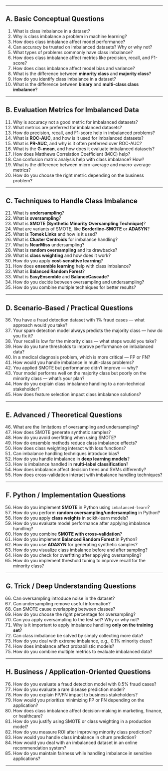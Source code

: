 
---

##  **A. Basic Conceptual Questions**

1. What is class imbalance in a dataset?
2. Why is class imbalance a problem in machine learning?
3. How does class imbalance affect model performance?
4. Can accuracy be trusted on imbalanced datasets? Why or why not?
5. What types of problems commonly have class imbalance?
6. How does class imbalance affect metrics like precision, recall, and F1-score?
7. How does class imbalance affect model bias and variance?
8. What is the difference between **minority class** and **majority class**?
9. How do you identify class imbalance in a dataset?
10. What is the difference between **binary** and **multi-class class imbalance**?

---

##  **B. Evaluation Metrics for Imbalanced Data**

11. Why is accuracy not a good metric for imbalanced datasets?
12. What metrics are preferred for imbalanced datasets?
13. How do precision, recall, and F1-score help in imbalanced problems?
14. What is **ROC-AUC**, and how is it used for imbalanced datasets?
15. What is **PR-AUC**, and why is it often preferred over ROC-AUC?
16. What is the **G-mean**, and how does it evaluate imbalanced datasets?
17. How does Matthews Correlation Coefficient (MCC) help?
18. Can confusion matrix analysis help with class imbalance? How?
19. What is the difference between micro-average and macro-average metrics?
20. How do you choose the right metric depending on the business problem?

---

##  **C. Techniques to Handle Class Imbalance**

21. What is **undersampling**?
22. What is **oversampling**?
23. What is **SMOTE (Synthetic Minority Oversampling Technique)**?
24. What are variants of SMOTE, like **Borderline-SMOTE** or **ADASYN**?
25. What is **Tomek Links** and how is it used?
26. What is **Cluster Centroids** for imbalance handling?
27. What is **NearMiss** undersampling?
28. What is **random oversampling** and its drawbacks?
29. What is **class weighting** and how does it work?
30. How do you apply **cost-sensitive learning**?
31. How does **ensemble learning** help with class imbalance?
32. What is **Balanced Random Forest**?
33. What is **EasyEnsemble** and **BalanceCascade**?
34. How do you decide between oversampling and undersampling?
35. How do you combine multiple techniques for better results?

---

##  **D. Scenario-Based / Practical Questions**

36. You have a fraud detection dataset with 1% fraud cases — what approach would you take?
37. Your spam detection model always predicts the majority class — how do you fix it?
38. Your recall is low for the minority class — what steps would you take?
39. How do you tune thresholds to improve performance on imbalanced data?
40. In a medical diagnosis problem, which is more critical — FP or FN?
41. How would you handle imbalance in multi-class problems?
42. You applied SMOTE but performance didn’t improve — why?
43. Your model performs well on the majority class but poorly on the minority class — what’s your plan?
44. How do you explain class imbalance handling to a non-technical stakeholder?
45. How does feature selection impact class imbalance solutions?

---

##  **E. Advanced / Theoretical Questions**

46. What are the limitations of oversampling and undersampling?
47. How does SMOTE generate synthetic samples?
48. How do you avoid overfitting when using SMOTE?
49. How do ensemble methods reduce class imbalance effects?
50. How does class weighting interact with loss functions?
51. Can imbalance handling techniques introduce bias?
52. How do you handle imbalance in **deep learning models**?
53. How is imbalance handled in **multi-label classification**?
54. How does imbalance affect decision trees and SVMs differently?
55. How does cross-validation interact with imbalance handling techniques?

---

##  **F. Python / Implementation Questions**

56. How do you implement **SMOTE** in Python using `imbalanced-learn`?
57. How do you perform **random oversampling/undersampling** in Python?
58. How do you apply **class weights** in scikit-learn models?
59. How do you evaluate model performance after applying imbalance handling?
60. How do you combine **SMOTE with cross-validation**?
61. How do you implement **Balanced Random Forest** in Python?
62. How do you use **ADASYN** for generating synthetic samples?
63. How do you visualize class imbalance before and after sampling?
64. How do you check for overfitting after applying oversampling?
65. How do you implement threshold tuning to improve recall for the minority class?

---

##  **G. Trick / Deep Understanding Questions**

66. Can oversampling introduce noise in the dataset?
67. Can undersampling remove useful information?
68. Can SMOTE cause overlapping between classes?
69. How do you choose the right percentage for oversampling?
70. Can you apply oversampling to the test set? Why or why not?
71. Why is it important to apply imbalance handling **only on the training set**?
72. Can class imbalance be solved by simply collecting more data?
73. How do you deal with extreme imbalance, e.g., 0.1% minority class?
74. How does imbalance affect probabilistic models?
75. How do you combine multiple metrics to evaluate imbalanced data?

---

##  **H. Business / Application-Oriented Questions**

76. How do you evaluate a fraud detection model with 0.5% fraud cases?
77. How do you evaluate a rare disease prediction model?
78. How do you explain FP/FN impact to business stakeholders?
79. How would you prioritize minimizing FP or FN depending on the application?
80. How does class imbalance affect decision-making in marketing, finance, or healthcare?
81. How do you justify using SMOTE or class weighting in a production model?
82. How do you measure ROI after improving minority class prediction?
83. How would you handle class imbalance in churn prediction?
84. How would you deal with an imbalanced dataset in an online recommendation system?
85. How do you maintain fairness while handling imbalance in sensitive applications?

---
